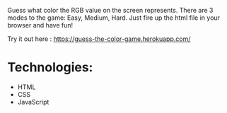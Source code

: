 Guess what color the RGB value on the screen represents. There are 3 modes to the game: Easy, Medium, Hard. Just fire up the html file in your browser and have fun!

Try it out here : https://guess-the-color-game.herokuapp.com/

# Technologies:
* HTML
* CSS
* JavaScript
